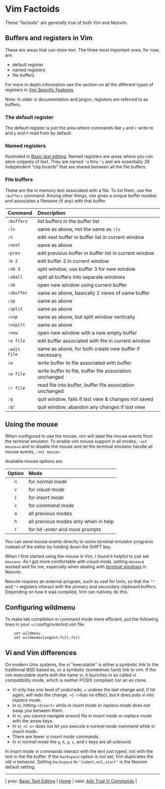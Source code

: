 # Vim Factoids

These "factoids" are generally true of both Vim and Neovim.

## Buffers and registers in Vim

These are areas that can store text. The three most important ones,
for now, are:

- default register
- named registers
- file buffers

For more in depth information see the section on all the different
types of registers in
[Vim Specific Features](06-VimSpecificFeatures.md#types-of-registers).

Note: In older vi documentation and jargon, registers are referred to as
buffers.

### The default register

The default register is just the area where commands like `y` and `c`
write to and `p` and `P` read from by default.

### Named registers

Illustrated in
[Basic text editing](02-BasicTextEditing.md#you-can-use-named-registers-to-store-text),
Named registers are areas where you can store snippets of text. They
are named `"a` thru `"z` and are essentially 26 independent "clip
boards" that are shared between all the file buffers.

### File buffers

These are the in memory text associated with a file. To list them, use
the `:buffers` command. Among other things, vim gives a unique buffer
number and associates a filename (if any) with that buffer.

| Command | Description |
|:---------- |:------------------------------- |
| `:buffers` | list buffers in the buffer list |
| `:ls` | same as above, not the same as `!ls` |
| `:n` | edit next buffer in buffer list in current window |
| `:next` | same as above |
| `:prev` | edit previous buffer in buffer list in current window |
| `:b 2` | edit buffer 2 in current window |
| `:sb 3` | split window, use buffer 3 for new window |
| `:sball` | split all buffers into separate windows |
| `:sb` | open new window using current buffer |
| `:sbuffer` | same as above, basically 2 views of same buffer |
| `:sp` | same as above |
| `:split` | same as above |
| `:vsp` | same as above, but split window vertically |
| `:vspilt` | same as above |
| `:new` | open new window with a new empty buffer |
| `:e file` | edit buffer associated with file in current window |
| `:edit file` | same as above, for both create new buffer if necessary |
| `:w` | write buffer to file associated with buffer |
| `:w file` | write buffer to file, buffer file association unchanged |
| `:r file` | read file into buffer, buffer file association unchanged |
| `:q` | quit window, fails if last view & changes not saved |
| `:q!` | quit window, abandon any changes if last view |

## Using the mouse

When configured to use the mouse, vim will steal the mouse events from
the terminal emulator. To enable vim mouse support in all modes,
`:set mouse=a` and to disable the mouse and let the terminal emulator
handle all mouse events, `:set mouse=`

Available mouse options are:

| Option | Mode |
|:---:|:----------------- |
| `n` | for *normal mode* |
| `v` | for *visual mode* |
| `i` | for *insert mode* |
| `c` | for *command mode* |
| `a` | all previous modes |
| `h` | all previous modes only when in help |
| `r` | for *hit-enter* and *more* prompts |

You can send mouse events directly to some terminal emulator programs
instead of the editor by holding down the SHIFT key.

When I first started using the mouse in Vim, I found it helpful to just
set `mouse=n`. As I got more comfortable with *visual mode*, setting
`mouse=a` worked well for me, especially when dealing with
[terminal windows](08-MultipleWindows.md#terminal-windows)
in Neovim.

Neovim requires an external program, such as xsel for Unix, so that the
`"*` and `"+` registers interact with the primary and secondary
clipboard buffers. Depending on how it was compiled, Vim can natively
do this.

## Configuring wildmenu

To make tab completion in command mode more efficient, put the following
lines in your ~/.config/nvim/init.vim file.

```vim
    set wildmenu
    set wildmode=longest:full,full
```

## Vi and Vim differences

On modern Unix systems, the vi "executable" is either a symbolic link
to the traditional BSD based ex, or a symbolic (sometimes hard) link
to vim. If the vim executable starts with the name vi, it launches in
so called vi compatibility mode, which is neither POSIX compliant nor
an ex clone.

- Vi only has one level of undo/redo, `u` undoes the
  last change and, if hit again, will redo the change.
  `<C-r>`has no effect, but `R` does puts vi into *replace mode*.
- In vi, hitting `<Insert>` while in *insert mode* or *replace mode*
  does not swap you between them.
- In vi, you cannot navigate around file in *insert mode* or
  *replace mode* with the arrow keys.
- In vi, `<C-o>` does not let you execute a *normal mode*
  command while in *insert mode*.
- There are fewer vi *insert mode* commands.
- In vi *normal mode* the `g`, `K`, `q`, `v`, and `V` keys are
  all unbound.

In *insert mode* vi commands interact with the text just typed, not with
the text in the file buffer. If the `backspace` option is not set, Vim
duplicates the old vi behavior. Setting `backspace` to
`"indent,eol,start"` is the Neovim default setting.

______________________________________________________________________

| prev: [Basic Text Editing][2] | [Home][0] | next: [Adv Trad Vi Commands][4] |

[0]: ../README.md
[2]: 02-BasicTextEditing.md
[4]: 04-AdvTradViCommands.md
